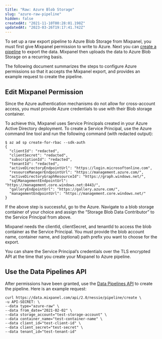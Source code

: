 ```yaml
---
title: "Raw: Azure Blob Storage"
slug: "azure-raw-pipeline"
hidden: false
createdAt: "2021-11-10T00:28:01.198Z"
updatedAt: "2023-03-26T19:17:41.742Z"
---
```

To set up a raw export pipeline to Azure Blob Storage from Mixpanel, you must first give Mixpanel permission to write to Azure. Next you can [create a pipeline](ref:create-warehouse-pipeline) to export the data. Mixpanel then uploads the data to Azure Blob Storage on a recurring basis.

The following document summarizes the steps to configure Azure permissions so that it accepts the Mixpanel export, and provides an example request to create the pipeline.

## Edit Mixpanel Permission

Since the Azure authentication mechanisms do not allow for cross-account access, you must provide  Azure credentials to use with their Blob storage container. 

To achieve this, Mixpanel uses Service Principals created in your Azure Active Directory deployment. To create a Service Principal,  use the Azure command line tool and run the following command (with redacted output):

```shell
$ az ad sp create-for-rbac --sdk-auth          
{
  "clientId": "redacted",
  "clientSecret": "redacted",
  "subscriptionId": "redacted",
  "tenantId": "redacted",
  "activeDirectoryEndpointUrl": "https://login.microsoftonline.com",
  "resourceManagerEndpointUrl": "https://management.azure.com/",
  "activeDirectoryGraphResourceId": "https://graph.windows.net/",
  "sqlManagementEndpointUrl": "https://management.core.windows.net:8443/",
  "galleryEndpointUrl": "https://gallery.azure.com/",
  "managementEndpointUrl": "https://management.core.windows.net/"
}
```



If the above step is successful, go to the Azure. Navigate to a blob storage container of your choice and assign the “Storage Blob Data Contributor” to the Service Principal from above.

Mixpanel needs the clientId, clientSecret, and tenantId to access the blob container as the Service Principal. You must provide the blob account name, container name, and (optional) path prefix you want to choose for the export.

You can share the Service Principal’s credentials over the TLS encrypted API at the time that you create your Mixpanel to Azure pipeline.

## Use the Data Pipelines API

After permissions have been granted, use the [Data Pipelines API](ref:create-warehouse-pipeline) to create the pipeline. Here is an example request:

```curl cURL
curl https://data.mixpanel.com/api/2.0/nessie/pipeline/create \
-u API-SECRET: \
--data type="azure-raw" \
--data from_date="2021-02-02" \
--data storage_account="test-storage-account" \
--data container_name="test-container-name" \
--data client_id="test-client-id" \
--data client_secret="test-secret" \
--data tenant_id="test-tenant-id"
```

